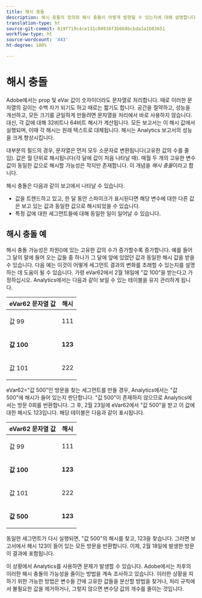```yaml
---
title: 해시 충돌
description: 해시 충돌의 정의와 해시 충돌이 어떻게 발현될 수 있는지에 대해 설명합니다.
translation-type: ht
source-git-commit: 819f719c4ce131c04916f3b668bcbda1a1b03651
workflow-type: ht
source-wordcount: '443'
ht-degree: 100%

---
```



# 해시 충돌

Adobe에서는 prop 및 eVar 값이 숫자이더라도 문자열로 처리합니다. 때로 이러한 문자열의 길이는 수백 자가 되기도 하고 때로는 짧기도 합니다. 공간을 절약하고, 성능을 개선하고, 모든 크기를 균일하게 만들려면 문자열을 처리에서 바로 사용하지 않습니다. 대신, 각 값에 대해 32비트나 64비트 해시가 계산됩니다. 모든 보고서는 이 해시 값에서 실행되며, 이때 각 해시는 원래 텍스트로 대체됩니다. 해시는 Analytics 보고서의 성능을 크게 향상시킵니다.

대부분의 필드의 경우, 문자열은 먼저 모두 소문자로 변환됩니다(고유한 값의 수를 줄임). 값은 월 단위로 해시됩니다(각 달에 값이 처음 나타날 때). 매월 두 개의 고유한 변수 값이 동일한 값으로 해시할 가능성은 작지만 존재합니다. 이 개념을 *해시 충돌*&#x200B;이라고 합니다.

해시 충돌은 다음과 같이 보고에서 나타날 수 있습니다. 

* 값을 트렌드하고 있고, 한 달 동안 스파이크가 표시된다면 해당 변수에 대한 다른 값은 보고 있는 값과 동일한 값으로 해시되었을 수 있습니다.
* 특정 값에 대한 세그먼트들에 대해 동일한 일이 일어날 수 있습니다.

## 해시 충돌 예 

해시 충돌 가능성은 차원()에 있는 고유한 값의 수가 증가할수록 증가합니다. 예를 들어 그 달의 말에 들어 오는 값들 중 하나가 그 달에 앞에 있었던 값과 동일한 해시 값을 받을 수 있습니다. 다음 예는 이것이 어떻게 세그먼트 결과의 변화를 초래할 수 있는지를 설명하는 데 도움이 될 수 있습니다. 가령 eVar62에서 2월 18일에 &quot;값 100&quot;을 받는다고 가정하십시오. Analytics에서는 다음과 같이 보일 수 있는 테이블을 유지 관리하게 됩니다.

<table id="table_6A49D1D5932E485DB2083154897E5074"> 
 <thead> 
  <tr> 
   <th colname="col1" class="entry"> eVar62 문자열 값 </th> 
   <th colname="col2" class="entry"> 해시 </th> 
  </tr> 
 </thead>
 <tbody> 
  <tr> 
   <td colname="col1"> <p> 값 99 </p> </td> 
   <td colname="col2"> <p> 111 </p> </td> 
  </tr> 
  <tr> 
   <td colname="col1"> <p> <b> 값 100</b> </p> </td> 
   <td colname="col2"> <p> <b> 123</b> </p> </td> 
  </tr> 
  <tr> 
   <td colname="col1"> <p> 값 101 </p> </td> 
   <td colname="col2"> <p> 222 </p> </td> 
  </tr> 
 </tbody> 
</table>

eVar62=&quot;값 500&quot;인 방문을 찾는 세그먼트를 만들 경우, Analytics에서는 &quot;값 500&quot;에 해시가 들어 있는지 판단합니다. &quot;값 500&quot;이 존재하지 않으므로 Analytics에서는 방문 0회를 반환합니다. 그 후, 2월 23일에 eVar62에서 &quot;값 500&quot;을 받고 이 값에 대한 해시도 123입니다. 해당 테이블은 다음과 같이 표시됩니다.

<table id="table_5FCF0BCDA5E740CCA266A822D9084C49"> 
 <thead> 
  <tr> 
   <th colname="col1" class="entry"> eVar62 문자열 값 </th> 
   <th colname="col2" class="entry"> 해시 </th> 
  </tr> 
 </thead>
 <tbody> 
  <tr> 
   <td colname="col1"> <p> 값 99 </p> </td> 
   <td colname="col2"> <p> 111 </p> </td> 
  </tr> 
  <tr> 
   <td colname="col1"> <p> <b> 값 100</b> </p> </td> 
   <td colname="col2"> <p> <b> 123</b> </p> </td> 
  </tr> 
  <tr> 
   <td colname="col1"> <p> 값 101 </p> </td> 
   <td colname="col2"> <p> 222 </p> </td> 
  </tr> 
  <tr> 
   <td colname="col1"> <p> <b> 값 500</b> </p> </td> 
   <td colname="col2"> <p> <b> 123</b> </p> </td> 
  </tr> 
 </tbody> 
</table>

동일한 세그먼트가 다시 실행되면, &quot;값 500&quot;의 해시를 찾고, 123을 찾습니다. 그러면 보고서에서 해시 123이 들어 있는 모든 방문을 반환합니다. 이제, 2월 18일에 발생한 방문이 결과에 포함됩니다.

이 상황에서 Analytics를 사용하면 문제가 발생할 수 있습니다. Adobe에서는 차후의 이러한 해시 충돌의 가능성을 줄이는 방법을 계속 조사하고 있습니다. 이러한 상황을 피하기 위한 가능한 방법은 변수들 간에 고유한 값들을 분산할 방법을 찾거나, 처리 규칙에서 불필요한 값을 제거하거나, 그렇지 않으면 변수당 값의 개수를 줄이는 것입니다.
